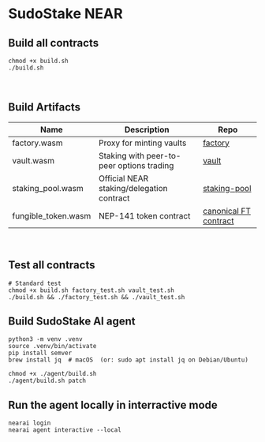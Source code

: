 # SudoStake NEAR

## Build all contracts
```
chmod +x build.sh
./build.sh
```

&nbsp;

## Build Artifacts

| Name     | Description    | Repo     |
|----------|----------------|----------|
| factory.wasm | Proxy for minting vaults | [factory](contracts/factory) |
| vault.wasm | Staking with peer-to-peer options trading | [vault](contracts/vault) |
| staking_pool.wasm  | Official NEAR staking/delegation contract  | [staking-pool](https://github.com/near/core-contracts/tree/master/staking-pool) |
| fungible_token.wasm  | NEP-141 token contract  | [canonical FT contract](https://github.com/near-examples/FT) |

&nbsp;

## Test all contracts
```
# Standard test
chmod +x build.sh factory_test.sh vault_test.sh
./build.sh && ./factory_test.sh && ./vault_test.sh
```

## Build SudoStake AI agent
```
python3 -m venv .venv
source .venv/bin/activate
pip install semver
brew install jq  # macOS  (or: sudo apt install jq on Debian/Ubuntu)

chmod +x ./agent/build.sh
./agent/build.sh patch
```

## Run the agent locally in interractive mode
```
nearai login
nearai agent interactive --local
```